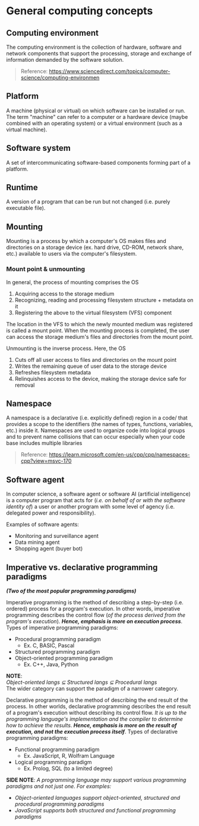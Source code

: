 # General computing concepts
## Computing environment
The computing environment is the collection of hardware, software and network components that support the processing, storage and exchange of information demanded by the software solution.

> Reference: https://www.sciencedirect.com/topics/computer-science/computing-environmen

## Platform
A machine (physical or virtual) on which software can be installed or run. The term "machine" can refer to a computer or a hardware device (maybe combined with an operating system) or a virtual environment (such as a virtual machine).

## Software system
A set of intercommunicating software-based components forming part of a platform.

## Runtime
A version of a program that can be run but not changed (i.e. purely executable file).

## Mounting
Mounting is a process by which a computer's OS makes files and directories on a storage device (ex. hard drive, CD-ROM, network share, etc.) available to users via the computer's filesystem.

### Mount point & unmounting
In general, the process of mounting comprises the OS

1. Acquiring access to the storage medium
2. Recognizing, reading and processing filesystem structure + metadata on it
3. Registering the above to the  virtual filesystem (VFS) component

The location in the VFS to which the newly mounted medium was registered is called a mount point. When the mounting process is completed, the user can access the storage medium's files and directories from the mount point.

Unmounting is the inverse process. Here, the OS

1. Cuts off all user access to files and directories on the mount point
2. Writes the remaining queue of user data to the storage device
3. Refreshes filesystem metadata
4. Relinquishes access to the device, making the storage device safe for removal

## Namespace
A namespace is a declarative (i.e. explicitly defined) region in a code/ that provides a scope to the identifiers (the names of types, functions, variables, etc.) inside it. Namespaces are used to organize code into logical groups and to prevent name collisions that can occur especially when your code base includes multiple libraries

> Reference: https://learn.microsoft.com/en-us/cpp/cpp/namespaces-cpp?view=msvc-170

## Software agent
In computer science, a software agent or software AI (artificial intelligence) is a computer program that acts for (_i.e. on behalf of or with the software identity of_) a user or another program with some level of agency (i.e. delegated power and responsibility).

Examples of software agents:

- Monitoring and surveillance agent
- Data mining agent
- Shopping agent (buyer bot)

## Imperative vs. declarative programming paradigms
**_(Two of the most popular programming paradigms)_**

Imperative programming is the method of describing a step-by-step (i.e. ordered) process for a program's execution. In other words, imperative programming describes the control flow (_of the process derived from the program's execution_). **_Hence, emphasis is more on execution process_**. Types of imperative programming paradigms:

- Procedural programming paradigm
	- Ex. C, BASIC, Pascal
- Structured programming paradigm
- Object-oriented programming paradigm
	- Ex. C++, Java, Python

**NOTE**:<br>_Object-oriented langs ⊆  Structured langs ⊆ Procedural langs_<br>The wider category can support the paradigm of a narrower category.

Declarative programming is the method of describing the end result of the process. In other worlds, declarative programming describes the end result of a program's execution without describing its control flow. _It is up to the programming language's implementation and the compiler to determine how to achieve the results_. **_Hence, emphasis is more on the result of execution, and not the execution process itself_**. Types of declarative programming paradigms:

- Functional programming paradigm
	- Ex. JavaScript, R, Wolfram Language
- Logical programming paradigm
	- Ex. Prolog, SQL (to a limited degree)

**SIDE NOTE**: _A programming language may support various programming paradigms and not just one. For examples:_

- _Object-oriented languages support object-oriented, structured and procedural programming paradigms_
- _JavaScript supports both structured and functional programming paradigms_
